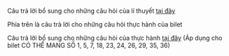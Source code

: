 Câu trả lời bổ sung cho những câu hỏi của lí thuyết [tại đây](https://github.com/Kvan6Tuk4Manko/Java_answersexam/blob/main/README.md)

Phía trên là câu trả lời cho những câu hỏi thực hành của bilet

Câu trả lời bổ sung cho những câu hỏi của thực hành [tại đây](https://gist.github.com/DefriDwamn/d598bc753eafa3ddaf5c243a5cee35e6) (Áp dụng cho bilet CÓ THỂ MANG SỐ 1, 5, 7, 18, 23, 24, 26, 29, 35, 36)
